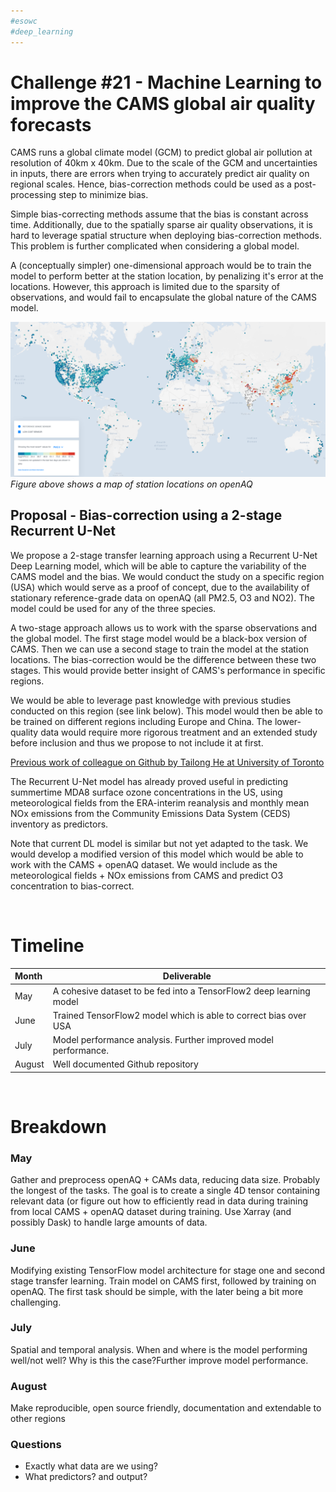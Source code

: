 ```yaml
---
#esowc
#deep_learning
---
```


# Challenge #21 - Machine Learning to improve the CAMS global air quality forecasts

CAMS runs a global climate model (GCM) to predict global air pollution at resolution of 40km x 40km. Due to the scale of the GCM and uncertainties in inputs, there are errors when trying to accurately predict air quality on regional scales. Hence, bias-correction methods could be used as a post-processing step to minimize bias.

Simple bias-correcting methods assume that the bias is constant across time. Additionally, due to the spatially sparse air quality observations, it is hard to leverage spatial structure when deploying bias-correction methods. This problem is further complicated when considering a global model.

A (conceptually simpler) one-dimensional approach would be to train the model to perform better at the station location, by penalizing it's error at the locations. However, this approach is limited due to the sparsity of observations, and would fail to encapsulate the global nature of the CAMS model.

![map](map.png)
*Figure above shows a map of station locations on openAQ* 

## Proposal - Bias-correction using a 2-stage Recurrent U-Net 

We propose a 2-stage transfer learning approach using a Recurrent U-Net Deep Learning model, which will be able to capture the variability of the CAMS model and the bias. We would conduct the study on a specific region (USA) which would serve as a proof of concept, due to the availability of stationary reference-grade data on openAQ (all PM2.5, O3 and NO2). The model could be used for any of the three species. 

A two-stage approach allows us to work with the sparse observations and the global  model. The first stage model would be a black-box version of CAMS. Then we can use a second stage to train the model at the station locations. The bias-correction would be the difference between these two stages. This would provide better insight of CAMS's performance in specific regions.

 We would be able to leverage past knowledge with previous studies conducted on this region (see link below). This model would then be able to be trained on different regions including Europe and China. The lower-quality data would require more rigorous treatment and an extended study before inclusion and thus we propose to not include it at first.

[Previous work of colleague on Github by Tailong He at University of Toronto](https://github.com/tailonghe/DLO3)

The Recurrent U-Net model has already proved useful in predicting summertime MDA8 surface ozone concentrations in the US, using meteorological fields from the ERA-interim reanalysis and monthly mean NOx emissions from the Community Emissions Data System (CEDS) inventory as predictors.

Note that current DL model is similar but not yet adapted to the task. We would develop a modified version of this model which would be able to work  with the CAMS + openAQ dataset. We would include as the meteorological fields + NOx emissions from CAMS and predict O3 concentration to bias-correct.

&nbsp;

# Timeline
| Month | Deliverable |
| :--- | --- |
| May |  A cohesive dataset to be fed into a TensorFlow2 deep learning model |
| June | Trained TensorFlow2 model which is able to correct bias over USA |
| July | Model performance analysis. Further improved model performance. |
| August | Well documented Github repository | 

&nbsp;

# Breakdown

### May
Gather and preprocess openAQ + CAMs data, reducing data size. Probably the longest of the tasks. The goal is to create a single 4D tensor containing relevant data (or figure out how to efficiently read in data during training from local CAMS + openAQ dataset during training.  Use Xarray (and possibly Dask) to handle large amounts of data.

### June
 Modifying existing TensorFlow model architecture for stage one and second stage transfer learning. Train model on CAMS first, followed by training on openAQ. The first task should be simple, with the later being a bit more challenging. 

### July
Spatial and temporal analysis. When and where is the model performing well/not well? Why is this the case?Further improve model performance.

### August
 Make reproducible, open source friendly, documentation and extendable to other regions

### Questions
- Exactly what data are we using?
- What predictors? and output?
